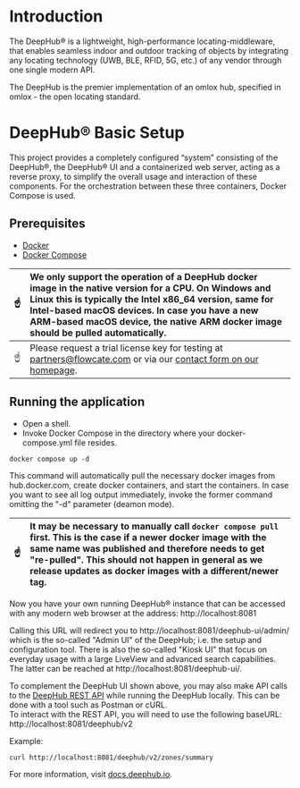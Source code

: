 # Introduction

The DeepHub® is a lightweight, high-performance locating-middleware, that enables seamless indoor and outdoor tracking of objects by integrating any locating technology (UWB, BLE, RFID, 5G, etc.) of any vendor through one single modern API.

The DeepHub is the premier implementation of an omlox hub, specified in omlox - the open locating standard.

# DeepHub® Basic Setup

This project provides a completely configured “system” consisting of the DeepHub®, the DeepHub® UI and a containerized web server, acting as a reverse proxy, to simplify the overall usage and interaction of these components. For the orchestration between these three containers, Docker Compose is used.

## Prerequisites
* [Docker](https://docs.docker.com/engine/install/)
* [Docker Compose](https://docs.docker.com/compose/install/)

|:point_up: | We only support the operation of a DeepHub docker image in the native version for a CPU. On Windows and Linux this is typically the Intel x86_64 version, same for Intel-based macOS devices. In case you have a new ARM-based macOS device, the native ARM docker image should be pulled automatically. 
|-----------|:---------------------------------------------------------------------------------------------------------------------------|
|:point_up: | Please request a trial license key for testing at partners@flowcate.com or via our [contact form on our homepage](https://flowcate.com/contact-us/).


## Running the application
* Open a shell.
* Invoke Docker Compose in the directory where your docker-compose.yml file resides.
```
docker compose up -d
```

This command will automatically pull the necessary docker images from hub.docker.com, create docker containers, and start the containers. In case you want to see all log output immediately, invoke the former command omitting the "-d" parameter (deamon mode).

|:point_up: | It may be necessary to manually call ```docker compose pull``` first. This is the case if a newer docker image with the same name was published and therefore needs to get "re-pulled". This should not happen in general as we release updates as docker images with a different/newer tag.|
|-----------|:---------------------------------------------------------------------------------------------------------------------------|

Now you have your own running DeepHub® instance that can be accessed with any modern web browser at the address: http://localhost:8081

Calling this URL will redirect you to http://localhost:8081/deephub-ui/admin/ which is the so-called "Admin UI" of the DeepHub; i.e. the setup and configuration tool. There is also the so-called "Kiosk UI" that focus on everyday usage with a large LiveView and advanced search capabilities. The latter can be reached at http://localhost:8081/deephub-ui/.


To complement the DeepHub UI shown above, you may also make API calls to the [DeepHub REST API](https://docs.deephub.io/docs/deephub/the-apis/api#/) while running the DeepHub locally. This can be done with a tool such as Postman or cURL. <br />
To interact with the REST API, you will need to use the following baseURL: http://localhost:8081/deephub/v2 <br />

Example:
```
curl http://localhost:8081/deephub/v2/zones/summary
```

For more information, visit [docs.deephub.io](https://docs.deephub.io/docs/testing-deephub/running_dh_locally/).
